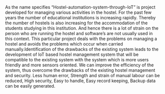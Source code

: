 As the name specifies “Hostel-automation-system-through-IoT” is project developed for managing various activities in the hostel. For the past few years the number of educational institutions is increasing rapidly. Thereby the number of hostels is also increasing for the accommodation of the students studying in this institution. And hence there is a lot of strain on the person who are running the
hostel and software’s are not usually used in this context. This particular project deals with the problems on managing a hostel and avoids the problems which occur when carried manually.Identification of the drawbacks of the existing system leads to the development of IoT based hostel management system that will be compatible to the existing system with the system which is more users friendly and more sensors oriented. We can improve the efficiency of the system, thus overcome the drawbacks of the existing hostel management and security. Less human error, Strength and strain of manual labour can be reduced, High security, Easy to handle, Easy record keeping, Backup data can be easily generated.
